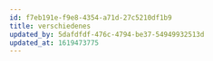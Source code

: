 ```yaml
---
id: f7eb191e-f9e8-4354-a71d-27c5210df1b9
title: verschiedenes
updated_by: 5dafdfdf-476c-4794-be37-54949932513d
updated_at: 1619473775
---
```

